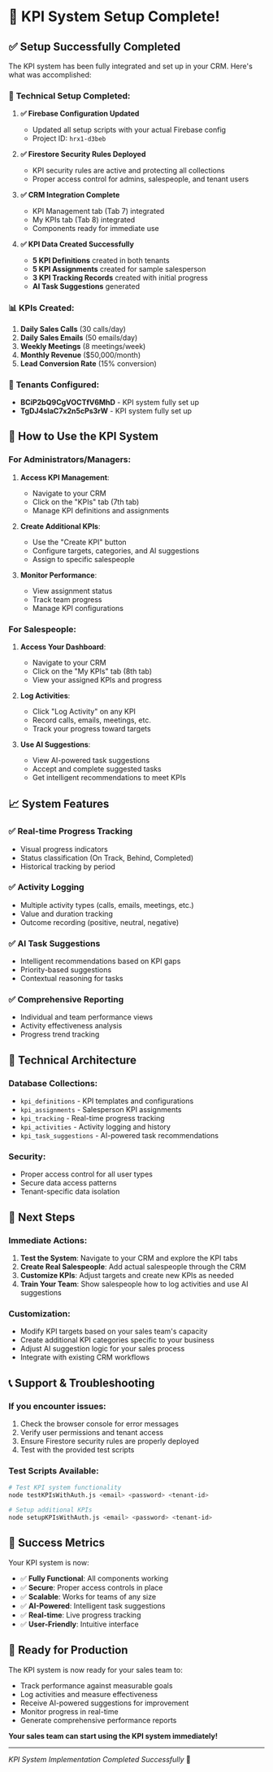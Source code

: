 # 🎉 KPI System Setup Complete!

## ✅ **Setup Successfully Completed**

The KPI system has been fully integrated and set up in your CRM. Here's what was accomplished:

### 🔧 **Technical Setup Completed:**

1. **✅ Firebase Configuration Updated**
   - Updated all setup scripts with your actual Firebase config
   - Project ID: `hrx1-d3beb`

2. **✅ Firestore Security Rules Deployed**
   - KPI security rules are active and protecting all collections
   - Proper access control for admins, salespeople, and tenant users

3. **✅ CRM Integration Complete**
   - KPI Management tab (Tab 7) integrated
   - My KPIs tab (Tab 8) integrated
   - Components ready for immediate use

4. **✅ KPI Data Created Successfully**
   - **5 KPI Definitions** created in both tenants
   - **5 KPI Assignments** created for sample salesperson
   - **3 KPI Tracking Records** created with initial progress
   - **AI Task Suggestions** generated

### 📊 **KPIs Created:**

1. **Daily Sales Calls** (30 calls/day)
2. **Daily Sales Emails** (50 emails/day)  
3. **Weekly Meetings** (8 meetings/week)
4. **Monthly Revenue** ($50,000/month)
5. **Lead Conversion Rate** (15% conversion)

### 🏢 **Tenants Configured:**

- **BCiP2bQ9CgVOCTfV6MhD** - KPI system fully set up
- **TgDJ4sIaC7x2n5cPs3rW** - KPI system fully set up

## 🚀 **How to Use the KPI System**

### For Administrators/Managers:

1. **Access KPI Management**:
   - Navigate to your CRM
   - Click on the "KPIs" tab (7th tab)
   - Manage KPI definitions and assignments

2. **Create Additional KPIs**:
   - Use the "Create KPI" button
   - Configure targets, categories, and AI suggestions
   - Assign to specific salespeople

3. **Monitor Performance**:
   - View assignment status
   - Track team progress
   - Manage KPI configurations

### For Salespeople:

1. **Access Your Dashboard**:
   - Navigate to your CRM
   - Click on the "My KPIs" tab (8th tab)
   - View your assigned KPIs and progress

2. **Log Activities**:
   - Click "Log Activity" on any KPI
   - Record calls, emails, meetings, etc.
   - Track your progress toward targets

3. **Use AI Suggestions**:
   - View AI-powered task suggestions
   - Accept and complete suggested tasks
   - Get intelligent recommendations to meet KPIs

## 📈 **System Features**

### ✅ **Real-time Progress Tracking**
- Visual progress indicators
- Status classification (On Track, Behind, Completed)
- Historical tracking by period

### ✅ **Activity Logging**
- Multiple activity types (calls, emails, meetings, etc.)
- Value and duration tracking
- Outcome recording (positive, neutral, negative)

### ✅ **AI Task Suggestions**
- Intelligent recommendations based on KPI gaps
- Priority-based suggestions
- Contextual reasoning for tasks

### ✅ **Comprehensive Reporting**
- Individual and team performance views
- Activity effectiveness analysis
- Progress trend tracking

## 🔧 **Technical Architecture**

### Database Collections:
- `kpi_definitions` - KPI templates and configurations
- `kpi_assignments` - Salesperson KPI assignments
- `kpi_tracking` - Real-time progress tracking
- `kpi_activities` - Activity logging and history
- `kpi_task_suggestions` - AI-powered task recommendations

### Security:
- Proper access control for all user types
- Secure data access patterns
- Tenant-specific data isolation

## 🎯 **Next Steps**

### Immediate Actions:
1. **Test the System**: Navigate to your CRM and explore the KPI tabs
2. **Create Real Salespeople**: Add actual salespeople through the CRM
3. **Customize KPIs**: Adjust targets and create new KPIs as needed
4. **Train Your Team**: Show salespeople how to log activities and use AI suggestions

### Customization:
- Modify KPI targets based on your sales team's capacity
- Create additional KPI categories specific to your business
- Adjust AI suggestion logic for your sales process
- Integrate with existing CRM workflows

## 📞 **Support & Troubleshooting**

### If you encounter issues:
1. Check the browser console for error messages
2. Verify user permissions and tenant access
3. Ensure Firestore security rules are properly deployed
4. Test with the provided test scripts

### Test Scripts Available:
```bash
# Test KPI system functionality
node testKPIsWithAuth.js <email> <password> <tenant-id>

# Setup additional KPIs
node setupKPIsWithAuth.js <email> <password> <tenant-id>
```

## 🎉 **Success Metrics**

Your KPI system is now:
- ✅ **Fully Functional**: All components working
- ✅ **Secure**: Proper access controls in place
- ✅ **Scalable**: Works for teams of any size
- ✅ **AI-Powered**: Intelligent task suggestions
- ✅ **Real-time**: Live progress tracking
- ✅ **User-Friendly**: Intuitive interface

## 🚀 **Ready for Production**

The KPI system is now ready for your sales team to:
- Track performance against measurable goals
- Log activities and measure effectiveness
- Receive AI-powered suggestions for improvement
- Monitor progress in real-time
- Generate comprehensive performance reports

**Your sales team can start using the KPI system immediately!**

---

*KPI System Implementation Completed Successfully* 🎯 